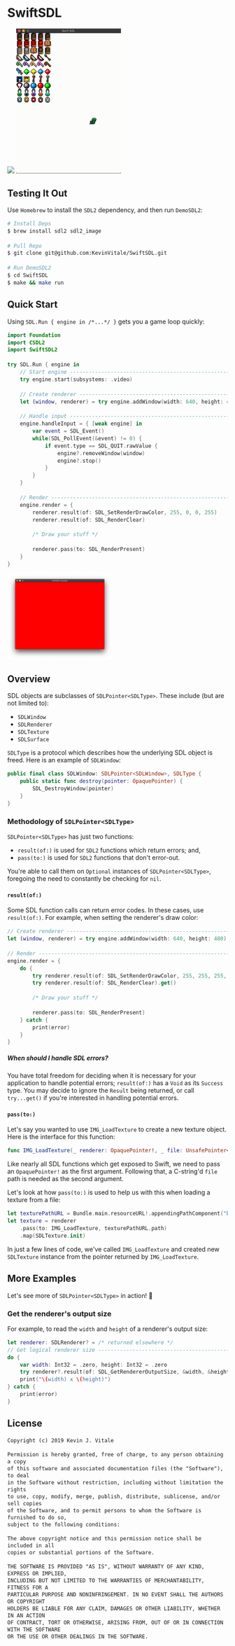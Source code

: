 # SwiftSDL

<img width=240 src="Sources/DemoSDL2/example.gif"/> <img width=240 src="example.gif"/>

## Testing It Out
Use `Homebrew` to install the `SDL2` dependency, and then run `DemoSDL2`:

```bash
# Install Deps
$ brew install sdl2 sdl2_image

# Pull Repo
$ git clone git@github.com:KevinVitale/SwiftSDL.git

# Run DemoSDL2
$ cd SwiftSDL
$ make && make run
```

## Quick Start
Using `SDL.Run { engine in /*...*/ }` gets you a game loop quickly:

```swift
import Foundation
import CSDL2
import SwiftSDL2

try SDL.Run { engine in
    // Start engine ------------------------------------------------------------
    try engine.start(subsystems: .video)
    
    // Create renderer ---------------------------------------------------------
    let (window, renderer) = try engine.addWindow(width: 640, height: 480)
    
    // Handle input ------------------------------------------------------------
    engine.handleInput = { [weak engine] in
        var event = SDL_Event()
        while(SDL_PollEvent(&event) != 0) {
            if event.type == SDL_QUIT.rawValue {
                engine?.removeWindow(window)
                engine?.stop()
            }
        }
    }
    
    // Render ------------------------------------------------------------------
    engine.render = {
        renderer.result(of: SDL_SetRenderDrawColor, 255, 0, 0, 255)
        renderer.result(of: SDL_RenderClear)
        
        /* Draw your stuff */
        
        renderer.pass(to: SDL_RenderPresent)
    } 
}
```

<img width=240 src="window.png"/>


## Overview
SDL objects are subclasses of `SDLPointer<SDLType>`. These include (but are not limited to):
  - `SDLWindow`
  - `SDLRenderer`
  - `SDLTexture`
  - `SDLSurface`

`SDLType` is a protocol which describes how the underlying SDL object is freed. Here is an example of `SDLWindow`:

```swift
public final class SDLWindow: SDLPointer<SDLWindow>, SDLType {
    public static func destroy(pointer: OpaquePointer) {
        SDL_DestroyWindow(pointer)
    }
}
```

### Methodology of `SDLPointer<SDLType>`
`SDLPointer<SDLType>` has just two functions:
  - `result(of:)` is used for `SDL2` functions which return errors; and,
  - `pass(to:)` is used for `SDL2` functions that don't error-out.
  
You're able to call them on `Optional` instances of `SDLPointer<SDLType>`, foregoing the need to constantly be checking for `nil`.
  
#### `result(of:)`
Some SDL function calls can return error codes. In these cases, use `result(of:)`. For example, when setting the renderer's draw color:

```swift
// Create renderer ---------------------------------------------------------
let (window, renderer) = try engine.addWindow(width: 640, height: 480)

// Render ------------------------------------------------------------------
engine.render = {
    do {
        try renderer.result(of: SDL_SetRenderDrawColor, 255, 255, 255, 255).get()
        try renderer.result(of: SDL_RenderClear).get()

        /* Draw your stuff */

        renderer.pass(to: SDL_RenderPresent)        
    } catch {
        print(error)
    }
} 
```

##### When should I handle SDL errors?
You have total freedom for deciding when it is necessary for your application to handle potential errors; `result(of:)` has a `Void` as its `Success` type. You may decide to ignore the `Result` being returned, or call `try...get()` if you're interested in handling potential errors.

#### `pass(to:)`
Let's say you wanted to use `IMG_LoadTexture` to create a new texture object. Here is the interface for this function:

```swift
func IMG_LoadTexture(_ renderer: OpaquePointer!, _ file: UnsafePointer<Int8>!) -> OpaquePointer!
```

Like nearly all SDL functions which get exposed to Swift, we need to pass an `OpaquePointer!` as the first argument. Following that, a C-string'd `file` path is needed as the second argument. 

Let's look at how `pass(to:)` is used to help us with this when loading a texture from a file:

```swift
let texturePathURL = Bundle.main.resourceURL!.appendingPathComponent("block.png")
let texture = renderer
    .pass(to: IMG_LoadTexture, texturePathURL.path)
    .map(SDLTexture.init)
```

In just a few lines of code, we've called `IMG_LoadTexture` and created new `SDLTexture` instance from the pointer returned by `IMG_LoadTexture`.   

## More Examples
Let's see more of `SDLPointer<SDLType>` in action! 🎉

### Get the renderer's output size

For example, to read the `width` and `height` of a renderer's output size:
```swift
let renderer: SDLRenderer? = /* returned elsewhere */
// Get logical renderer size ---------------------------------------------------
do {
    var width: Int32 = .zero, height: Int32 = .zero
    try renderer?.result(of: SDL_GetRendererOutputSize, &width, &height).get()
    print("\(width) x \(height)")
} catch {
    print(error)
}
```

## License
```
Copyright (c) 2019 Kevin J. Vitale

Permission is hereby granted, free of charge, to any person obtaining a copy 
of this software and associated documentation files (the "Software"), to deal 
in the Software without restriction, including without limitation the rights 
to use, copy, modify, merge, publish, distribute, sublicense, and/or sell copies 
of the Software, and to permit persons to whom the Software is furnished to do so, 
subject to the following conditions:

The above copyright notice and this permission notice shall be included in all 
copies or substantial portions of the Software.

THE SOFTWARE IS PROVIDED "AS IS", WITHOUT WARRANTY OF ANY KIND, EXPRESS OR IMPLIED, 
INCLUDING BUT NOT LIMITED TO THE WARRANTIES OF MERCHANTABILITY, FITNESS FOR A 
PARTICULAR PURPOSE AND NONINFRINGEMENT. IN NO EVENT SHALL THE AUTHORS OR COPYRIGHT 
HOLDERS BE LIABLE FOR ANY CLAIM, DAMAGES OR OTHER LIABILITY, WHETHER IN AN ACTION 
OF CONTRACT, TORT OR OTHERWISE, ARISING FROM, OUT OF OR IN CONNECTION WITH THE SOFTWARE 
OR THE USE OR OTHER DEALINGS IN THE SOFTWARE.
```
